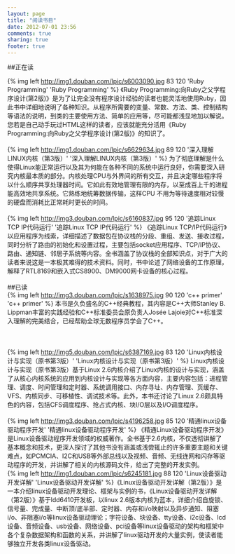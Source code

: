 ```yaml
---
layout: page
title: "阅读书目"
date: 2012-07-01 23:56
comments: true
sharing: true
footer: true
---
```


##正在读   

{% img left http://img1.douban.com/lpic/s6003090.jpg 83 120 'Ruby Programming' 'Ruby Programming' %} 《Ruby Programming:向Ruby之父学程序设计(第2版)》是为了让完全没有程序设计经验的读者也能灵活地使用Ruby，因此书中详细地说明了各种知识。从程序所需要的变量、常数、方法、类、控制结构等语法的说明，到类的主要使用方法、简单的应用等，尽可能都浅显地加以解说。您若是自己动手玩过HTML这样的读者，应该就能充分活用《Ruby Programming:向Ruby之父学程序设计(第2版)》的知识了。    
<br />
{% img left http://img1.douban.com/lpic/s6629634.jpg 89 120 '深入理解LINUX内核（第3版）' '深入理解LINUX内核（第3版）' %} 为了彻底理解是什么使得Linux能正常运行以及其为何能在各种不同的系统中运行良好，你需要深入研究内核最本质的部分。内核处理CPU与外界间的所有交互，并且决定哪些程序将以什么顺序共享处理器时间。它如此有效地管理有限的内存，以至成百上千的进程能高效地共享系统。它熟练地统筹数据传输，这样CPU 不用为等待速度相对较慢的硬盘而消耗比正常耗时更长的时间。   
<br />
{% img left http://img3.douban.com/lpic/s6160837.jpg 95 120 '追踪Linux TCP IP代码运行' '追踪Linux TCP IP代码运行' %} 《追踪Linux TCP/IP代码运行》以应用程序为线索，详细描述了数据包在协议栈的分段、重组、发送、接收过程，同时分析了路由的初始化和设置过程，主要包括socket应用程序、TCP/IP协议、路由、通知链、邻居子系统等内容。全书涵盖了协议栈的全部知识点，对于广大的读者来说这是一本极其难得的技术资料。同时，书中论述了网络设备的工作原理，解释了RTL8169和嵌入式CS8900、DM9000网卡设备的核心过程。   
<br />
##已读   
{% img left http://img3.douban.com/lpic/s1638975.jpg 90 120 'c++ primer' 'c++ primer' %} 本书是久负盛名的C++经典教程，其内容是C++大师Stanley B. Lippman丰富的实践经验和C++标准委员会原负责人Josée Lajoie对C++标准深入理解的完美结合，已经帮助全球无数程序员学会了C++。  
<br />
<br />
<br />
{% img left http://img5.douban.com/lpic/s6387169.jpg 83 120 'Linux内核设计与实现（原书第3版）' 'Linux内核设计与实现（原书第3版）' %} Linux内核设计与实现（原书第3版）基于Linux 2.6内核介绍了Linux内核的设计与实现，涵盖了从核心内核系统的应用到内核设计与实现等各方面内容，主要内容包括：进程管理、调度、时间管理和定时器、系统调用接口、内存寻址、内存管理、页缓存、VFS、内核同步、可移植性、调试技术等。此外，本书还讨论了Linux 2.6颇具特色的内容，包括CFS调度程序、抢占式内核、块I/O层以及I/O调度程序。   
<br />
{% img left http://img3.douban.com/lpic/s4196258.jpg 85 120 '精通linux设备驱动程序开发' '精通linux设备驱动程序开发' %} 《精通Linux设备驱动程序开发》是Linux设备驱动程序开发领域的权威著作。全书基于2.6内核，不仅透彻讲解了基本概念和技术，更深人探讨了其他书没有涵盖或浅尝辄止的许多重要主题和关键难点，如PCMCIA、I2C和USB等外部总线以及视频、音频、无线连网和闪存等驱动程序的开发，并讲解了相关的内核源码文件，给出了完整的开发实例。
<br />
{% img left http://img1.douban.com/lpic/s6245181.jpg 88 120 'Linux设备驱动开发详解' 'Linux设备驱动开发详解' %}《Linux设备驱动开发详解（第2版）》是一本介绍linux设备驱动开发理论、框架与实例的书，《Linux设备驱动开发详解（第2版）》基于ldd6410开发板，以linux 2.6版本内核为蓝本，详细介绍自旋锁、信号量、完成量、中断顶/底半部、定时器、内存和i/o映射以及异步通知、阻塞i/o、非阻塞i/o等linux设备驱动理论；字符设备、块设备、tty设备、i2c设备、lcd设备、音频设备、usb设备、网络设备、pci设备等linux设备驱动的架构和框架中各个复杂数据架构和函数的关系，并讲解了linux驱动开发的大量实例，使读者能够独立开发各类linux设备驱动。
<br />


